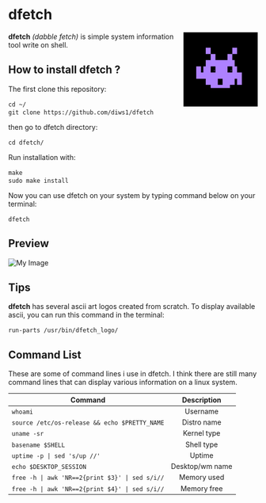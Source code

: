 # dfetch
<img align="right" src="https://github.com/diws1/dfetch/blob/main/screenshot/dfetch.png" height="150" width="150" alt="image" />
<b>dfetch</b> <i>(dabble fetch)</i> is simple system information tool write on shell.

## How to install dfetch ?
The first clone this repository:
```
cd ~/
git clone https://github.com/diws1/dfetch
```
then go to dfetch directory:
```
cd dfetch/
````
Run installation with:
```
make
sudo make install
```
Now you can use dfetch on your system by typing command below on your terminal: 
```
dfetch
```

## Preview
![My Image](https://github.com/diws1/dfetch/blob/main/screenshot/dfetch2.png)

## Tips
<b>dfetch</b> has several ascii art logos created from scratch. To display available ascii, you can run this command in the terminal:
```
run-parts /usr/bin/dfetch_logo/
```

## Command List
These are some of command lines i use in dfetch. I think there are still many command lines that can display various information on a linux system.

| Command | Description |
| --- | :---: |
| `whoami` | Username |
| `source /etc/os-release && echo $PRETTY_NAME` | Distro name |
| `uname -sr` | Kernel type |
| `basename $SHELL` | Shell type |
| `uptime -p \| sed 's/up //'` | Uptime |
| `echo $DESKTOP_SESSION` | Desktop/wm name |
| `free -h \| awk 'NR==2{print $3}' \| sed s/i//` | Memory used |
| `free -h \| awk 'NR==2{print $4}' \| sed s/i//` | Memory free |
